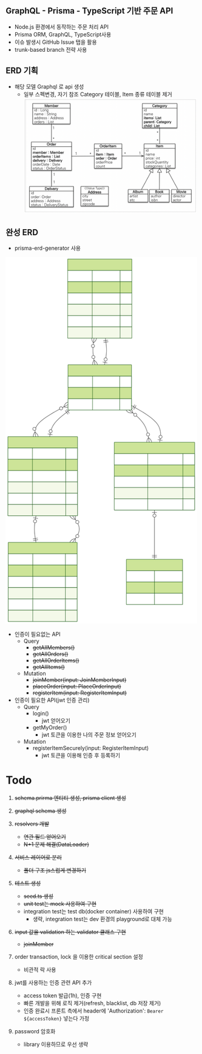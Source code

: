 
## GraphQL - Prisma - TypeScript 기반 주문 API

- Node.js 환경에서 동작하는 주문 처리 API
- Prisma ORM, GraphQL, TypeScript사용
- 이슈 발생시 GitHub Issue 탭을 활용
- trunk-based branch 전략 사용


## ERD 기획
- 해당 모델 Graphql 로 api 생성
    - 일부 스펙변경, 자기 참조 Category 테이블, Item 종류 테이블 제거
![model1](images/model.webp)

## 완성 ERD

- prisma-erd-generator 사용

![model2](prisma/erd/ERD.svg)
- 인증이 필요없는 API
    - Query
        - ~~getAllMembers()~~
        - ~~getAllOrders()~~
        - ~~getAllOrderItems()~~
        - ~~getAllItems()~~
    - Mutation
        - ~~joinMember(input: JoinMemberInput)~~
        - ~~placeOrder(input: PlaceOrderInput)~~
        - ~~registerItem(input: RegisterItemInput)~~
- 인증이 필요한 API(jwt 인증 관리)
    - Query
        - login()
            - jwt 얻어오기
        - getMyOrder()
            - jwt 토큰을 이용한 나의 주문 정보 얻어오기
    - Mutation    
        - registerItemSecurely(input: RegisterItemInput)
            - jwt 토큰을 이용해 인증 후 등록하기

# Todo

1. ~~schema.prirma 엔티티 생성, prisma client 생성~~
2. ~~graphql schema 생성~~
3. ~~resolvers 개발~~
    - ~~연관 필드 얻어오기~~
    - ~~N+1 문제 해결(DataLoader)~~
4. ~~서비스 레이어로 분리~~
    - ~~폴더 구조 js스럽게 변경하기~~
5. ~~테스트 생성~~
    - ~~seed.ts 생성~~
    - ~~unit test는 mock 사용하여 구현~~
    - integration test는 test db(docker container) 사용하여 구현
        - 생략, integration test는 dev 환경의 playground로 대체 가능
6. ~~input 값을 validation 하는 validator 클래스 구현~~
    - ~~joinMember~~
7. order transaction, lock 을 이용한 critical section 설정
    - 비관적 락 사용
8. jwt를 사용하는 인증 관련 API 추가
    - access token 발급(1h), 인증 구현
    - 빠른 개발을 위해 로직 제거(refresh, blacklist, db 저장 제거)
    - 인증 완료시 프론트 측에서 header에 'Authorization': `Bearer ${accessToken}` 넣는다 가정

9. password 암호화
    - library 이용하므로 우선 생략